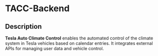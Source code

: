 # TACC-Backend

## Description

**Tesla Auto Climate Control** enables the automated control of the climate system in Tesla vehicles based on calendar entries. It integrates external APIs for managing user data and vehicle 
control.